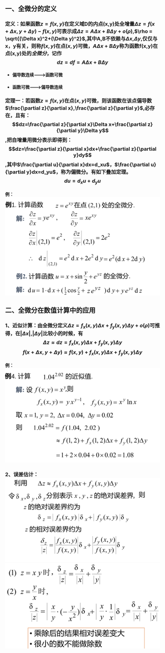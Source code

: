 ## 一、全微分的定义
### 定义：如果函数$z=f(x,y)$在定义域D的内点(x,y)处全增量$\Delta z=f(x+\Delta x,y+\Delta y)-f(x,y)$可表示成$\Delta z =A\Delta x+B \Delta y+o(\rho)$,$\rho = \sqrt{(\Delta x)^2+(\Delta y)^2}$,其中A,B不依赖与$\Delta x$,$\Delta y$,仅仅与x，y有关，则称$f(x,y)$在点$(x,y)$可微，$A\Delta x+B\Delta y$称为函数f(x,y)在点(x,y)处的*全微分*，记作$$dz=df=A\Delta x+B\Delta y$$
- #### 偏导数连续--->函数可微
- #### 函数可微--->偏导数连续

### 定理一：若函数$z=f(x,y)$在点$(x,y)$可微，则该函数在该点偏导数$\frac{\partial z}{\partial x},\frac{\partial z}{\partial y}$,必存在，且有：$$dz=\frac{\partial z}{\partial x}\Delta x+\frac{\partial z}{\partial y}\Delta y$$,把自增量用微分表示即得到：$$dz=\frac{\partial z}{\partial x}dx+\frac{\partial z}{\partial y}dy$$,其中$\frac{\partial u}{\partial x}dx=d_xu$，$\frac{\partial u}{\partial y}dx=d_yu$，称为偏微分。有如下叠加定理。$$du=d_xu+d_yu$$

#### 例：![](assets/markdown-img-paste-20180408194650415.png)


## 二、全微分在数值计算中的应用
### 1、近似计算：由全微分定义$\Delta z =f_x(x,y)\Delta x+f_y(x,y)\Delta y+o(\rho)$可推得，在$|\Delta x|$,$|\Delta y |$比较小的时候，有$$\Delta z \approx dz=f_x(x,y)\Delta x+f_y(x,y)\Delta y$$ $$f(x+\Delta x,y+\Delta y)\approx f(x,y)+f_x(x,y)\Delta x +f_y(x,y)\Delta y$$

#### 例：![](assets/markdown-img-paste-20180408195613762.png)


### 2、误差估计：![](assets/markdown-img-paste-20180408200302812.png)![](assets/markdown-img-paste-20180408200330403.png)
